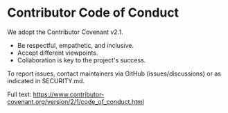 # Contributor Code of Conduct

We adopt the Contributor Covenant v2.1.

- Be respectful, empathetic, and inclusive.
- Accept different viewpoints.
- Collaboration is key to the project's success.

To report issues, contact maintainers via GitHub (issues/discussions) or as indicated in SECURITY.md.

Full text: https://www.contributor-covenant.org/version/2/1/code_of_conduct.html